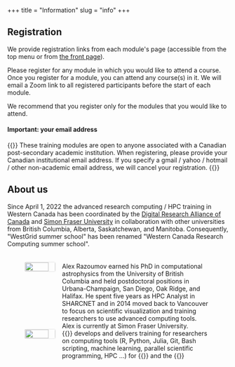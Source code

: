 +++
title = "Information"
slug = "info"
+++

<!-- **Registration will open in coming days.** -->

## Registration

We provide registration links from each module's page (accessible from the top menu or from [the front page](../)).

Please register for any module in which you would like to attend a course. Once you register for a module, you can
attend any course(s) in it. We will email a Zoom link to all registered participants before the start of each module.

We recommend that you register only for the modules that you would like to attend.

#### Important: your email address

{{<note>}}
These training modules are open to anyone associated with a Canadian post-secondary academic institution. When
registering, please provide your Canadian institutional email address. If you specify a gmail / yahoo / hotmail / other
non-academic email address, we will cancel your registration.
{{</note>}}

## About us

Since April 1, 2022 the advanced research computing / HPC training in Western Canada has been coordinated by the
[Digital Research Alliance of Canada](https://alliancecan.ca) and [Simon Fraser University](https://www.sfu.ca/) in collaboration with other
universities from British Columbia, Alberta, Saskatchewan, and Manitoba. Consequently, "WestGrid summer school" has been renamed
"Western Canada Research Computing summer school".

<figure style="display: table">
  <div class="row" style="padding: 20px 0px">
	<div style="float: left; width: 20%">
      <div align="left">
	    <img src="/img/alex.jpg" width="80%" style="box-shadow: 0.5px 0.2px 3px #b3b3b3">
	  </div>
    </div>
    <div style="float: left; width: 80%">
      <div align="left">
	Alex Razoumov earned his PhD in computational astrophysics from the University of British Columbia and held
	postdoctoral positions in Urbana-Champaign, San Diego, Oak Ridge, and Halifax. He spent five years as HPC
	Analyst in SHARCNET and in 2014 moved back to Vancouver to focus on scientific visualization and training
	researchers to use advanced computing tools. Alex is currently at Simon Fraser University.
      </div>
    </div>
  </div>
  <div class="row" style="padding: 20px 0px">
    <div style="float: left; width: 20%; border-radius: 0px">
      <div align="left">
	    <img src="/img/mh.jpg" width="80%" style="box-shadow: 0.5px 0.2px 3px #b3b3b3">
	  </div>
    </div>
    <div style="float: left; width: 80%">
      <div align="left">
        {{<a "https://www.sfu.ca/~msb2/" "Marie-Helene Burle">}} develops and delivers training for researchers on computing tools (R, Python, Julia, Git, Bash scripting, machine learning, parallel scientific programming, HPC ...) for {{<a "https://www.sfu.ca/" "Simon Fraser University">}} and the {{<a "https://alliancecan.ca/" "Digital Research Alliance of Canada.">}}
	  </div>
	</div>
  </div>
</figure>
